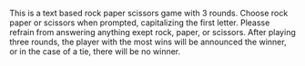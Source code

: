 This is a text based rock paper scissors game with 3 rounds.
Choose rock paper or scissors when prompted, capitalizing the first letter.
Pleasse refrain from answering anything exept rock, paper, or scissors.
After playing three rounds, the player with the most wins will be announced the winner, or in the case of a tie, there will be no winner.
